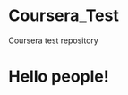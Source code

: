 # Coursera_Test
Coursera test repository

<!DOCTYPE html>
<html>
<head>
	<title>yes sir!</title>
</head>
<body>
	<h1>Hello people!</h1>
</body>
</html>